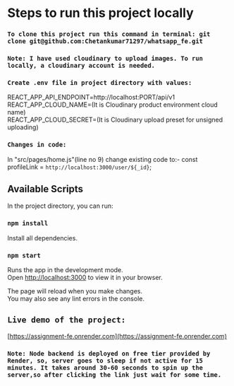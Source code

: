 # Steps to run this project locally

### `To clone this project run this command in terminal: git clone git@github.com:Chetankumar71297/whatsapp_fe.git`

### `Note: I have used cloudinary to upload images. To run locally, a cloudinary account is needed.`

### `Create .env file in project directory with values:`

REACT_APP_API_ENDPOINT=http://localhost:PORT/api/v1 \
REACT_APP_CLOUD_NAME=(It is Cloudinary product environment cloud name) \
REACT_APP_CLOUD_SECRET=(It is Cloudinary upload preset for unsigned uploading)

### `Changes in code:`

In "src/pages/home.js"(line no 9) change existing code to:- const profileLink = `http://localhost:3000/user/${_id}`;

## Available Scripts

In the project directory, you can run:

### `npm install`

Install all dependencies.

### `npm start`

Runs the app in the development mode.\
Open [http://localhost:3000](http://localhost:3000) to view it in your browser.

The page will reload when you make changes.\
You may also see any lint errors in the console.

## `Live demo of the project:`

[https://assignment-fe.onrender.com](https://assignment-fe.onrender.com)

### `Note: Node backend is deployed on free tier provided by Render, so, server goes to sleep if not active for 15 minutes. It takes around 30-60 seconds to spin up the server,so after clicking the link just wait for some time.`
